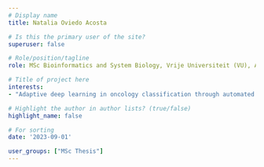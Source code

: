 ```yaml
---
# Display name
title: Natalia Oviedo Acosta

# Is this the primary user of the site?
superuser: false

# Role/position/tagline
role: MSc Bioinformatics and System Biology, Vrije Universiteit (VU), Amsterdam, NL (2023 - 2024)

# Title of project here
interests:
- "Adaptive deep learning in oncology classification through automated machine learning (AutoML)."

# Highlight the author in author lists? (true/false)
highlight_name: false

# For sorting
date: '2023-09-01'

user_groups: ["MSc Thesis"]
---
```

